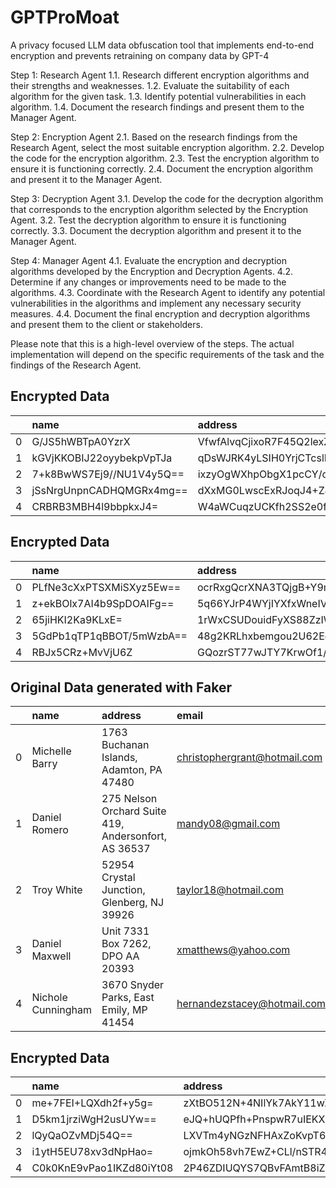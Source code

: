 # GPTProMoat
A privacy focused LLM data obfuscation tool that implements end-to-end encryption and prevents retraining on company data by GPT-4

Step 1: Research Agent
1.1. Research different encryption algorithms and their strengths and weaknesses.
1.2. Evaluate the suitability of each algorithm for the given task.
1.3. Identify potential vulnerabilities in each algorithm.
1.4. Document the research findings and present them to the Manager Agent.

Step 2: Encryption Agent
2.1. Based on the research findings from the Research Agent, select the most suitable encryption algorithm.
2.2. Develop the code for the encryption algorithm.
2.3. Test the encryption algorithm to ensure it is functioning correctly.
2.4. Document the encryption algorithm and present it to the Manager Agent.

Step 3: Decryption Agent
3.1. Develop the code for the decryption algorithm that corresponds to the encryption algorithm selected by the Encryption Agent.
3.2. Test the decryption algorithm to ensure it is functioning correctly.
3.3. Document the decryption algorithm and present it to the Manager Agent.

Step 4: Manager Agent
4.1. Evaluate the encryption and decryption algorithms developed by the Encryption and Decryption Agents.
4.2. Determine if any changes or improvements need to be made to the algorithms.
4.3. Coordinate with the Research Agent to identify any potential vulnerabilities in the algorithms and implement any necessary security measures.
4.4. Document the final encryption and decryption algorithms and present them to the client or stakeholders.

Please note that this is a high-level overview of the steps. The actual implementation will depend on the specific requirements of the task and the findings of the Research Agent.


## Encrypted Data

|    | name                     | address                                                                      | email                            | phone_number                     | social_security_number   | job                                                  | company                          | residence                                                        | current_location                                                     | website                                  | username         | age   | gender   | Grades   | preferred_language   | preferred_currency   | job_title                                            | national_id      | height   | weight   |
|---:|:-------------------------|:-----------------------------------------------------------------------------|:---------------------------------|:---------------------------------|:-------------------------|:-----------------------------------------------------|:---------------------------------|:-----------------------------------------------------------------|:---------------------------------------------------------------------|:-----------------------------------------|:-----------------|:------|:---------|:---------|:---------------------|:---------------------|:-----------------------------------------------------|:-----------------|:---------|:---------|
|  0 | G/JS5hWBTpA0YzrX         | VfwfAlvqCjixoR7F45Q2lexZttD3xepeEx5jAaoEfF0tHkityEQ6hNZC66OqeJc=             | uXmxzo6r9mzbO//1SFYXVyfL         | oRc43zFyErvfknHp                 | tE0Z7H6JL0I+7eY=         | jVnzfVlf6EjoHJcKkIqKSDx+P7wOK7O3akskycHNuU2XjWfRUjNE | uMk1QQ8Uezy8gAQTbIWrLN5uQe7qJg== | Y6rOhrSfpvU6/bERh4EqYpt8d+1G8NXjaKMs9w2O1KXe                     | MZzAm6YzCTDPDYKbJnbtS7FaxK6nCgRbiBDgUBTBCIPnB0giqTSqEVOp             | X4REvrA6LFJRKTLtm3nA1IbcbQ==             | 9LLiNxFzOh9xiIKE | tyE=  | Aw==     | ttg=     | e3I=                 | +bfu                 | KWIlwNtAx+hiJ8IIbsQDlOX7weRWIZxdjBjBWog4MDjfbCIFxhrA | Q+Nh6kWUilWVPQ== | 8r67     | R4+q     |
|  1 | kGVjKKOBIJ22oyybekpVpTJa | qDsWJRK4yLSIH0YrjCTcslRUv/WCUkkNp4OljjSmNunyW3Y9zIpJrBNO5w==                 | kMf6MDl67CtHxB4sNz3uOBXUr5dK     | mLAEWECtFVm/+Jzg7tefiw==         | uf0pK+9qlhE8/X4=         | ZPMvWrxFZNC3DKZe0rJiDDD0Ag==                         | k4SKtwwp0Zd+jXM=                 | OX5GcRk8EDogNEXWNcW6RvIA7HFW81Ryt3t9/r2QOrtNPb80jAWr7mr+FDwF/w== | p0owcI90mC9+MJqDwrV4MuXMhg6vkjmR/JNjA4rV1TmGTl3l8RqopAs9e9E=         | psEqPsjVK3L7bSQlvVNl42OBAqcICn8JZ9c=     | GUUWOiWgzQ==     | MYs=  | mg==     | rA==     | XXE=                 | z+LR                 | 3P0iF+3WgT0bsmo3RSkdJ2fZww==                         | B2NZVKm62l9cxw== | 5c0E     | WJ6F     |
|  2 | 7+k8BwWS7Ej9//NU1V4y5Q== | ixzyOgWXhpObgX1pcCY/cOhcQqy00T+tcSZPy0tvrfywY0E72e0bL6dLCSZGWUFtQ+JWipmCNfw= | VDslIaMTYXyzYS5zl5Ptt2JDnTwtLfQ= | jLY8RH81kksqb+qJhpjB+HP8HOKNmg== | +aYdrJkrQ8nvP74=         | vr5L4gkowDnnrRX245UJLmpV8hidY4LXVyAE                 | 9cF8CKy7U/H6gHBjqXo=             | 9ei7EEHwLFooXqStP2GYQdqnvbNpZIbUWYIRo8Ym7R0MhtOXoYdWo7c=         | DTqnsrTgcNQir81eNFzSPGg1m7il07213Fg/A6FU7IMZGim6sJLVjXHva0QqRw==     | G+NYEYWybIF+s209Tku7pr2CLfrqUHAQYw==     | LGj78D3OKw==     | bes=  | SA==     | fbk=     | aLc=                 | jMPo                 | ND0IeMs7pBGmC5WT7/P//FJl6A/TyDfv7Pz+                 | fi5UCStWaLtl8w== | bIAH     | O+eR     |
|  3 | jSsNrgUnpnCADHQMGRx4mg== | dXxMG0LwscExRJoqJ4+ZJjOx1JDR44jc4vxI6bZVgDoadPdy5EtioFeE4jo=                 | Wg27KyK5gKYkdAsEoM7/D3E=         | BDAWStWLryH3Jr9qULSYUQ==         | sdMedHWnsVqrD20=         | fVnZtdBOOyDKZ58J+h+HZ8DqWs9AVk7daA15cmY=             | Dh+h8hM0I+rV2CW9aChyRL6GV3+2VAQ= | rKacemZvDrwjSccAu8WkJsDOUg+I56AU7Nb/OHE8WONFXAMwaXYmqH0RTrXsqTk= | BZYD63027+RiPgCNiO/Xp86ouKZveXCIMnmzzKVABA2ANewbh5KSmkkneeogh8Gqwg== | GpxwUc3Y2MvV2iOuAvYB1AuK/TGk             | l9L5oW01cw==     | 7V8=  | Kw==     | cJo=     | dsQ=                 | jzDP                 | SGpBSYzdtYs2eU/p+O37Y/Nj5uyYAvBc8RnnoE8=             | xyirhnfq6aA89Q== | VAmT     | f7vr     |
|  4 | CRBRB3MBH4l9bbpkxJ4=     | W4aWCuqzUCKfh2SS2e0f6phBedeYq3sz6api8iPCUSQPAvGwyskVDGHkFZEkJw==             | wODqkqgB5e8HE65YXG7h3JiDSA==     | M7NhZgdNbkxJTZ7oOcfV+v0=         | ZlPE8BcPUCEVe5s=         | qOd4TXnqtK5ZP73uFjHWZA2ozQ==                         | gKLN4GwDjrwFJA2X                 | 4370vHMclQF7xy7061+6gKeM9A/8zw7fbuEGZLLQh4RqhM5aviLTROIeuOeAvEw= | QKsI1PY7vxz4pqUzW5ARBaOgLIV/zYG6PUtsv5jmZsurl2nG                     | ZaDiFaiAdNXrr1F0azi1xf0rbM8xjsAekehqdg== | Iq+pZFwbfhI=     | G0M=  | dg==     | pw==     | QuU=                 | Fu9q                 | IOcMVc4hAuJGqqmKbt7qikkRkQ==                         | de6n8H5+GGzj0Q== | p5un     | CD0f     |

## Encrypted Data

|    | name                     | address                                                                          | email                                | phone_number                 | social_security_number   | job                                                  | company                              | residence                                                                | current_location                                                         | website                                  | username             | age   | gender   | Grades   | preferred_language   | preferred_currency   | job_title                                            | national_id      | height   | weight   |
|---:|:-------------------------|:---------------------------------------------------------------------------------|:-------------------------------------|:-----------------------------|:-------------------------|:-----------------------------------------------------|:-------------------------------------|:-------------------------------------------------------------------------|:-------------------------------------------------------------------------|:-----------------------------------------|:---------------------|:------|:---------|:---------|:---------------------|:---------------------|:-----------------------------------------------------|:-----------------|:---------|:---------|
|  0 | PLfNe3cXxPTSXMiSXyz5Ew== | ocrRxgQcrXNA3TQjgB+Y9m8ZglUrLOxTpBMX5AmLFLaARWri2Q7SqAADytIOssmLhw==             | qLbp1AdF4TVDY1Te/zcrzUTL             | SDumXTWBkYtt0w==             | UGz/tmEZtM+x9L0=         | Qppj0LCyZ1dBmbyAUrHsnMjec/dOiZr1i9ZXpg==             | lINNyM3F9KdgE39Hj2mNo3Bxa2UsfWm3     | YPZklsWHk665uHVY7FBrNY6nQNy5s59t/y8JyoluJ7a99mwi9x5PoIYqKs5RRQ==         | d84sD76MoiaZ5y1BkIIOP3ACp1rf9oLnOYn7NnXaInfN2UhFxJXaI5jdjFRvX0aa7eo981dk | IxMNcm59NKs9D1ymSyjzI9stVB3US/c=         | ZsEUvafYr0y/         | qQo=  | qQ==     | sY0=     | WlU=                 | r8ej                 | LBq9UPwe130M7uvDduPk+04nrtVS2DgODW0b7A==             | XcvqaFI2Tvm/UQ== | UDtT     | DjKu     |
|  1 | z+ekBOlx7AI4b9SpDOAIFg== | 5q66YJrP4WYjIYXfxWneIVn/IQnR+zFd4FkZuqxE7KYai7LQ3lCOQ9gX                         | isk8R5nhyNCmEPkZj2YGuWHBUw==         | pTfufcBF004x9sykC89xh59YicM= | MEM36KJ399oDAVI=         | S59rcs1ycwxLjg/Ue/E=                                 | kWCpRtuKzdtw3g==                     | 7nsVocZ459TfDQJfMhuCVuvjg1jJEN2EbS8jcoSGvw/fTVGKaA==                     | 1PikXX1BWetvve6dly+4tK2WbcenFX5l4Clvgu+DrsWnVGtSJS8u                     | f51N0BhxNV8JaiSx4sgPl22wgegJpPTj         | i7J4sHq87A==         | GSA=  | IA==     | 18s=     | ugBp                 | lOe6                 | MQXo1mK2h5sR+5DaC2c=                                 | +fll5dTfVGj69Q== | a3Fi     | wjIl     |
|  2 | 65jiHKI2Ka9KLxE=         | 1rWxCSUDouidFyXS88ZzIWkQhXljgQwpzLiKT01OfDuXoHzBhZNBpd6Ywet/2P0=                 | gMv7iJjMiYtZwe7Q1PSz7MA=             | efy+UT2ZPdZCAUy3             | AIjFvmwkBiQubRQ=         | /OgZ+g8KcJE2YyhDQx4WR8elOCKP2sT3qdXM4AgYmlC2XpecaA== | e+Si7xW0ouW958Gf                     | ZetPJq8jWUAVzDGtepYivXr+9si5PDYKGSyaqvimkh5rGsBxV3VSoYyJBwE=             | n2dqP0y0vDg0P8VdVCHoxz5BEDG7XgWZvam8PjVpzVGii2bk+8Kp                     | fcR1H3RPKDAKH9eliG30znrIxxiFmzU=         | FxRZKqgqtHQ=         | VY4=  | Ow==     | vik=     | nR1u                 | yL4J                 | mh/7A925Q0jLH05JdvqODt+UTiXDYdG2T2PfgtqQcvSjXGnu7g== | Ir5EF7sFzcrBhg== | 5XlV     | 2RfN     |
|  3 | 5GdPb1qTP1qBBOT/5mWzbA== | 48g2KRLhxbemgou2U62EgyENTBM2ALmUBJv92v9v+kfVC6Ky2GPFgxh0r9IiyDtdMw+hh/s45sPFYOw= | Syc8Jpp0H5jvZqAal1MxmzDwjwMl         | M3NnPfIBjs13SRHqTCAM9RPp     | 2TJ4ASGiwt4/038=         | g6ZpSMKQyxAA4UEQV7oq                                 | RtwUl0SZYI5HbUAss352L+GKG3uuywhr7g4= | UnNNUBd2QxVMs9boSmuhYmHidLZ1kDke9FoaNNEAUd53n39H7WJB8LxjYDXZkCkzeG8UnFqx | KXi5CMQmEPVEOwTkzUhEx1hFNBlfU3x3G8yWpefwzcVehq/+EwdOujW0Svrx             | WqW1ASbu38Q9LbatrAJWX3pJqWzwGFKt/TaZdw== | jQPjEMuyhjcigVQ=     | XUc=  | 5g==     | Cg==     | 5uI=                 | c9X5                 | EHaSkPxGLA0pYZLnAJDd                                 | LeqwoWSda4lt8A== | H4o+     | vtnj     |
|  4 | RBJx5CRz+MvVjU6Z         | GQozrST77wJTY7KrwOf1/fC5nGF0bD5Q/t7SvYw/n3/tYrgvglqJFiziXxs9hWGbm7/jW0DerFI=     | gtkRhXMHn9IKcRb/GxwnP6GW9rmG1A2bU9sq | 8uY1epTnjU3mzg==             | 9RYCBeNjgrPKEx0=         | /NBeiJ34PLG+xwUb                                     | +CyU6UtndjHySJwBFvE=                 | DbhndlQrhYDkDWx2UrAFrvwx7ZRjORIibHP/utryv8HI+eQLZxoRCGj4cdCEtvuIv73c     | QKhVlr/7yBcyKZsUsKoZgkdo4kHisi10j8XNl1DgPVpH+wxA/q7dUuBS7oGHLntplw==     | ZFkFil3Pjq/TKSWyoE7HwwhNtRDi             | 3gCOO2Sehj1YengXOg== | BWU=  | gw==     | yHU=     | 1hw=                 | /bdo                 | lItkr3eWwSNvBra5                                     | fl5SaypVdTKbFg== | pQ23     | Pt8H     |

## Original Data generated with Faker

|    | name               | address                                              | email                        | phone_number       | social_security_number   | job                      | company                    | residence                                              | current_location                                   | website                      | username     |   age | gender   |   Grades | preferred_language   | preferred_currency   | job_title                |   national_id |   height |   weight |
|---:|:-------------------|:-----------------------------------------------------|:-----------------------------|:-------------------|:-------------------------|:-------------------------|:---------------------------|:-------------------------------------------------------|:---------------------------------------------------|:-----------------------------|:-------------|------:|:---------|---------:|:---------------------|:---------------------|:-------------------------|--------------:|---------:|---------:|
|  0 | Michelle Barry     | 1763 Buchanan Islands, Adamton, PA 47480             | christophergrant@hotmail.com | 154-199-9941x43620 | 844-57-6200              | Television floor manager | Hoover, Cabrera and Murphy | 0314 Rios Flats Suite 244, Kimberlyborough, CO 35489   | 91978 Wright Parkway Suite 661, Lisafurt, IL 77806 | https://ayers-gray.com/      | ifitzgerald  |    65 | F        |       18 | apn                  | HNL                  | Television floor manager |    2681701893 |      168 |      161 |
|  1 | Daniel Romero      | 275 Nelson Orchard Suite 419, Andersonfort, AS 36537 | mandy08@gmail.com            | (826)159-2044      | 055-71-5822              | Operational researcher   | Bennett, Nichols and Myers | 24232 Sandoval Fort Apt. 559, Antoniochester, WA 40822 | 9639 Morgan Course Suite 938, Smithburgh, OR 55332 | http://mccormick.com/        | ronald12     |    45 | M        |       77 | it                   | BWP                  | Operational researcher   |    6345886431 |      142 |      109 |
|  2 | Troy White         | 52954 Crystal Junction, Glenberg, NJ 39926           | taylor18@hotmail.com         | (023)874-7443x0428 | 487-18-1961              | Financial controller     | Norman, Wilson and Daniels | 8423 Dixon Park, West Jessicamouth, NV 67138           | PSC 7762, Box 0885, APO AP 45743                   | https://johnson.info/        | usalazar     |    54 | M        |        0 | ce                   | CRC                  | Financial controller     |    8712564395 |      173 |      157 |
|  3 | Daniel Maxwell     | Unit 7331 Box 7262, DPO AA 20393                     | xmatthews@yahoo.com          | +1-369-810-7887    | 286-76-6081              | Broadcast presenter      | Morgan-Collins             | Unit 8533 Box 5951, DPO AE 46273                       | 59239 Emily Garden Apt. 095, New Jay, IL 65422     | https://www.young-evans.com/ | angelaharper |    36 | M        |       43 | zu                   | BRL                  | Broadcast presenter      |    8978316341 |      120 |      191 |
|  4 | Nichole Cunningham | 3670 Snyder Parks, East Emily, MP 41454              | hernandezstacey@hotmail.com  | 076-539-0936x9424  | 660-80-5804              | Leisure centre manager   | Brown Ltd                  | 9188 Danielle Wall Apt. 618, Danielsmouth, DC 09321    | PSC 9550, Box 8301, APO AP 43687                   | http://www.hurst.org/        | josephparker |    37 | F        |       83 | yue                  | BOB                  | Leisure centre manager   |    9262198400 |      107 |      188 |

## Encrypted Data

|    | name                     | address                                                                  | email                                    | phone_number             | social_security_number   | job                              | company                              | residence                                                                | current_location                                                     | website                                  | username         | age   | gender   | Grades   | preferred_language   | preferred_currency   | job_title                        | national_id      | height   | weight   |
|---:|:-------------------------|:-------------------------------------------------------------------------|:-----------------------------------------|:-------------------------|:-------------------------|:---------------------------------|:-------------------------------------|:-------------------------------------------------------------------------|:---------------------------------------------------------------------|:-----------------------------------------|:-----------------|:------|:---------|:---------|:---------------------|:---------------------|:---------------------------------|:-----------------|:---------|:---------|
|  0 | me+7FEI+LQXdh2f+y5g=     | zXtBO512N+4NIlYk7AkY11wZoEty8DRJqEr4LgPSq2Sd0IyY7EHBaw==                 | nKc+GLIkCfe9RAxL5BRkFCBo6xDiusMbWv+bfA== | nmQZx3L2MaA4THv3tx47yGA4 | 5J6uZgS4BY83tLM=         | hUWkOgfdIdhx0pL7QQpEZOLQFXmBM+R1 | UMs+kaW3esigtuZyoTuGKAaF/YqMNWC8l+M= | 4Y0SjnqQo6yuW1pzaRqyutYCPA6nX5qD0DdPvHU1HqkckLcSR7rAigtdiZG8q9voqG2rxw== | yaih6zTtCAqzvMDmhHeCaHs6lLJx2FDdEgs7Qph31WjIF4Qi9nsvslLTGbpPr+Hx+hw= | LPnMUnuWGqM5j80iUbInSV8IGMd6/O8=         | RFNk/jUi2hebLRE= | M9c=  | 6A==     | RXk=     | YRIT                 | P5LJ                 | IXCHFowT7a/3wLCLYMDMbaYbalU2k64B | Hf+6rkhQKGQ+Tw== | namU     | w+kt     |
|  1 | D5km1jrziWgH2usUYw==     | eJQ+hUQPfh+PnspwR7uIEKXShPf8B+2Rooi+rETsAw6NueF0tkQafW0Uga1Z/r0cUgrZbQ== | 2mE7P8z3g/TBK/H1FXIgt5w=                 | oj0Ni0zU3yfcKaKwoA==     | r91w4zyEw2Xi0PQ=         | v3cLz1O3q2VMwbzkXQ1K5HRYcY3ghw== | 7AyXxWLl8Cfh8kCY0G4ycucF+g+G0gq6a+k= | wM4yEKC85tOpWfdcxgxhz71zO23MiQ0QXK+KWlwB97sU5zsDdLQY8CXbV7mHmrYD3FjeWD6O | Jyb/t/yv3FV25AYK7RDL7joodjmBPQ/kPIDZ+2EceRHJ4Yoe6SPPNQCcdfWF5JEXr5Y= | zuO/wemUZLho2xsyfx4znBkZFtEk             | +hvYyOU1+Zw=     | 4LA=  | lA==     | sU4=     | eWU=                 | MpOc                 | Nwiq/kNhDpQeRMTaoppblmIlkN/pGQ== | C7kC/Q47CZWIWQ== | gltA     | FIpr     |
|  2 | lQyQaOZvMDj54Q==         | LXVTm4yNGzNFHAxZoKvpT6viT7jTyEnI4GRrVldoZrtEH/FDFxPkZ0Ae                 | rxkuNgyFltMuF0/P3JVgG0kiDNg=             | TjEeUxTHpJnX2/Oo4n/JCVrp | Te/5gvfXhMK9J8c=         | jFonaS2f/1ABWSRY3REBhqXw3bI=     | c0tqedRRT0AMyz9fuZ2Y1l+FQF3aYghXJhI= | 6QOUNNSNpoNTLl3WJDhTsL5sRpvFK8jcF88cTpdv7miJONCc0Q3DI1kqbGw=             | qJ+mWHQ02PNCwz+aJn7yGVr/SkfKiwLGJ6kXv0KR474=                         | tE/9/3cmP6zJmDThldJD8qxZ+225             | NooYYxe/7pA=     | qFw=  | 4w==     | 5g==     | J4o=                 | Isdd                 | UOxDgMvlx8uTibxuEWE3DSQuOPQ=     | RwzbtwDUg0YPIQ== | aacW     | Zzc+     |
|  3 | i1ytH5EU78xv3dNpHao=     | ojmkOh58vh7EwZ+CLl/nSTR4pNiUW3pzdJzP4ibeGPQ=                             | X5G7LDpY9RnqTxlRgKtw/ITjOg==             | AkjnmQftGm2+NsMv7g9Y     | ROePQ4xSHZw2gxw=         | YRWILB9tEaCwYJfziAJOGKQcCg==     | ImIwVaeDdQBZgGZODGA=                 | peVnSm9HEIDEU3SIGpzFPfUqLirO99EkF121N2iuxvY=                             | Q+YnGleGESy/2wnbWcHFVCqDXhMZkKqlQE2zMC3XA8vLe2uaMUkGAChKiWla0A==     | jZWpYpMTfXHH7YuUQzro58ssP52G99VA+32m9Q== | O90gAPOgvlDG1jQs | SsU=  | MQ==     | w8g=     | RiA=                 | 3hfI                 | bKZjc1CFQg/Ar3c/9GectiKhmw==     | eLnSs+1tefuzqw== | uCdY     | cdpw     |
|  4 | C0k0KnE9vPao1IKZd80iYt08 | 2P46ZDIUQYS7QBvFAmtB8iZrN/tLH66wTM8AgeYc1XadkpmoboLj                     | oUspn7DNBo2KRvm4N4yjo45jAWybHs7La2C9     | H3fdpD1U6Hseoc3FXkMdC6Q= | mDES8kB3xO0MDAM=         | snEiGUgOSPk3jeWoz75rI2y6bkJxWA== | VKuw1MWBzI44                         | dIzHoDcHx0eMw8Hcqf5A8pRa/WFDrP3kdX2rfBEGu/4DWlCQzh7JgiwxJ5ZeiCE8tl6Z     | 6oBrdODCvSdX97CmwcnvuLJTHsVfGNvqHXhOZLk1L2s=                         | qwZI/B1fVti8n5yjlwpPu53TbFbR             | rhLcpP87SjJ2bc7q | gkI=  | 8A==     | fv8=     | VVYP                 | 1gpD                 | Qz6eBtNuP8FJcR5SGNFDUiEXaJHH3w== | JXA2l34ghAlLtg== | DPci     | Igek     |